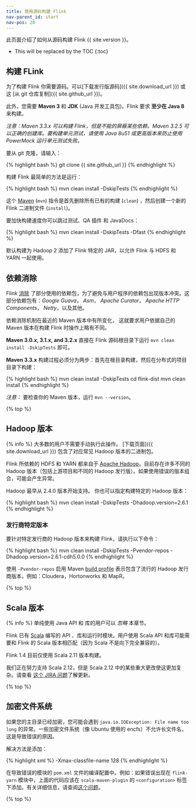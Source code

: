 ```yaml
---
title: 使用源码构建 Flink
nav-parent_id: start
nav-pos: 20
---
```

<!--
Licensed to the Apache Software Foundation (ASF) under one
or more contributor license agreements.  See the NOTICE file
distributed with this work for additional information
regarding copyright ownership.  The ASF licenses this file
to you under the Apache License, Version 2.0 (the
"License"); you may not use this file except in compliance
with the License.  You may obtain a copy of the License at

  http://www.apache.org/licenses/LICENSE-2.0

Unless required by applicable law or agreed to in writing,
software distributed under the License is distributed on an
"AS IS" BASIS, WITHOUT WARRANTIES OR CONDITIONS OF ANY
KIND, either express or implied.  See the License for the
specific language governing permissions and limitations
under the License.
-->

此页面介绍了如何从源码构建 Flink {{ site.version }}。

* This will be replaced by the TOC
{:toc}

## 构建 FLink

为了构建 Flink 你需要源码。可以[下载发行版源码]({{ site.download_url }}) 或这 [从 git 仓库复制]({{ site.github_url }})。

此外，您需要 **Maven 3** 和 **JDK** (Java 开发工具包)。Flink 要求 **至少在 Java 8** 来构建。

*注意：Maven 3.3.x 可以构建 Flink，但是不能的屏蔽某些依赖。Maven 3.2.5 可以正确的创建库。要构建单元测试，请使用 Java 8u51 或更高版本来防止使用 PowerMock 运行单元测试失败。*

要从 git 克隆，请输入：

{% highlight bash %}
git clone {{ site.github_url }}
{% endhighlight %}

构建 Flink 最简单的方法是运行：

{% highlight bash %}
mvn clean install -DskipTests
{% endhighlight %}

这个 [Maven](http://maven.apache.org) (`mvn`) 指令是首先删除所有已有的构建 (`clean`) ，然后创建一个新的 Flink 二进制文件 (`install`)。

要加快构建速度你可以跳过测试、QA 插件 和 JavaDocs：

{% highlight bash %}
mvn clean install -DskipTests -Dfast
{% endhighlight %}

默认构建为 Hadoop 2 添加了 Flink 特定的 JAR，以允许 Flink 与 HDFS 和 YARN 一起使用。

## 依赖消除

Flink [消除](https://maven.apache.org/plugins/maven-shade-plugin/) 了部分使用的依赖包，为了避免与用户程序的依赖包出现版本冲突。这部分依赖包有：*Google Guava*， *Asm*， *Apache Curator*， *Apache HTTP Components*， *Netty*，以及其他。

依赖消除机制在最近的 Maven 版本中有所变化， 这就要求用户依据自己的 Maven 版本在构建 Flink 时操作上略有不同。

**Maven 3.0.x, 3.1.x, and 3.2.x**
直接在 Flink 源码根目录下运行 `mvn clean install -DskipTests` 即可。

**Maven 3.3.x**
构建过程必须分为两步：首先在根目录构建，然后在分布式的项目目录下构建：

{% highlight bash %}
mvn clean install -DskipTests
cd flink-dist
mvn clean install
{% endhighlight %}

*注意：* 要检查你的 Maven 版本，运行 `mvn --version`。

{% top %}

## Hadoop 版本

{% info %} 大多数的用户不需要手动执行此操作。 [下载页面]({{ site.download_url }}) 包含了对应常见 Hadoop 版本的二进制包。

Flink 所依赖的 HDFS 和 YARN 都来自于  [Apache Hadoop](http://hadoop.apache.org)。目前存在许多不同的 Hadoop 版本（包括上游项目和不同的 Hadoop 发行版）。如果使用错误的版本组合，可能会产生异常。

Hadoop 最早从 2.4.0 版本开始支持。
你也可以指定构建特定的 Hadoop 版本：

{% highlight bash %}
mvn clean install -DskipTests -Dhadoop.version=2.6.1
{% endhighlight %}

### 发行商特定版本

要针对特定发行商的 Hadoop 版本来构建 Flink，请执行以下命令：

{% highlight bash %}
mvn clean install -DskipTests -Pvendor-repos -Dhadoop.version=2.6.1-cdh5.0.0
{% endhighlight %}

使用 `-Pvendor-repos` 启用  Maven [build profile](http://maven.apache.org/guides/introduction/introduction-to-profiles.html) 表示包含了流行的 Hadoop 发行商版本，例如：Cloudera，Hortonworks 和 MapR。

{% top %}

## Scala 版本

{% info %} 单纯使用 Java API 和 库的用户可以 *忽略* 本章节。

Flink 已有 [Scala](http://scala-lang.org) 编写的 API 、库和运行时模块。用户使用 Scala API 和库可能需要和 Flink 的 Scala 版本相匹配（因为 Scala 不是向下完全兼容的）。

Flink 1.4 目前仅使用 Scala 2.11 版本构建。

我们正在努力支持 Scala 2.12，但是 Scala 2.12 中的某些重大更改使这更加复杂。请查看 [这个 JIRA 问题](https://issues.apache.org/jira/browse/FLINK-7811)了解更新。

{% top %}

## 加密文件系统

如果您的主目录已经加密，您可能会遇到 `java.io.IOException: File name too long` 的异常。一些加密文件系统（像 Ubuntu 使用的 encfs）不允许长文件名，这是导致错误的原因。

解决方法是添加：

{% highlight xml %}
<args>
    <arg>-Xmax-classfile-name</arg>
    <arg>128</arg>
</args>
{% endhighlight %}

在导致错误的模块的 `pom.xml` 文件的编译配置中。例如：如果错误出现在 `flink-yarn` 模块中，上面的代码应该在 `scala-maven-plugin` 的 `<configuration>` 标签下添加。有关详细信息，请查阅[这个问题](https://issues.apache.org/jira/browse/FLINK-2003)。

{% top %}

